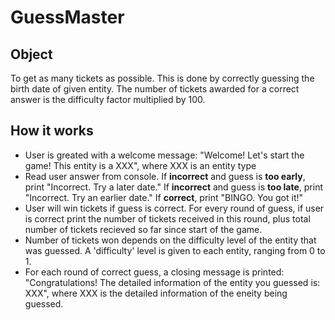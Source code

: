 # GuessMaster
## Object
To get as many tickets as possible. This is done by correctly guessing the birth date of given entity. The number of tickets awarded for a correct answer is the difficulty factor multiplied by 100. 
## How it works
- User is greated with a welcome message: "Welcome! Let's start the game! This entity is a XXX", where XXX is an entity type
- Read user answer from console. If **incorrect** and guess is **too early**, print "Incorrect. Try a later date." If **incorrect** and guess is **too late**, print "Incorrect. Try an earlier date." If **correct**, print "BINGO. You got it!"
- User will win tickets if guess is correct. For every round of guess, if user is correct print the number of tickets received in this round, plus total number of tickets recieved so far since start of the game.
- Number of tickets won depends on the difficulty level of the entity that was guessed. A 'difficulty' level is given to each entity, ranging from 0 to 1.
- For each round of correct guess, a closing message is printed: "Congratulations! The detailed information of the entity you guessed is: XXX", where XXX is the detailed information of the eneity being guessed.
